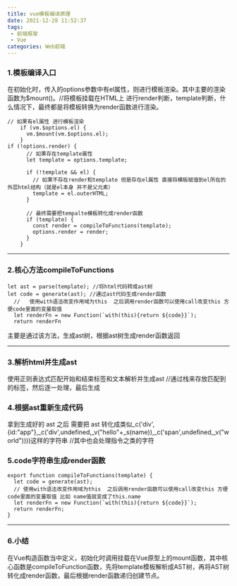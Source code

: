 ```yaml
---
title: vue模板编译原理
date: 2021-12-28 11:52:37
tags:
 - 前端框架
 - Vue
categories: Web前端
---
```

### 1.模板编译入口
在初始化时，传入的options参数中有el属性，则进行模板渲染。其中主要的渲染函数为$mount()。//将模板挂载在HTML上
进行render判断，template判断，什么情况下，最终都是将模板转换为render函数进行渲染。
```
// 如果有el属性 进行模板渲染
    if (vm.$options.el) {
      vm.$mount(vm.$options.el);
    }
if (!options.render) {
      // 如果存在template属性
      let template = options.template;

      if (!template && el) {
        // 如果不存在render和template 但是存在el属性 直接将模板赋值到el所在的外层html结构（就是el本身 并不是父元素）
        template = el.outerHTML;
      }

      // 最终需要把tempalte模板转化成render函数
      if (template) {
        const render = compileToFunctions(template);
        options.render = render;
      }
    }
```
---
### 2.核心方法compileToFunctions
```
let ast = parse(template); //将html代码转成ast树
let code = generate(ast); //通过ast代码生成render函数
  //   使用with语法改变作用域为this  之后调用render函数可以使用call改变this 方便code里面的变量取值
  let renderFn = new Function(`with(this){return ${code}}`);
  return renderFn
```
主要是通过该方法，生成ast树，根据ast树生成render函数返回

---
### 3.解析html并生成ast
使用正则表达式匹配开始和结束标签和文本解析并生成ast //通过栈来存放匹配到的标签，然后逐一处理，最后生成
### 4.根据ast重新生成代码
拿到生成好的 ast 之后 需要把 ast 转化成类似_c('div',{id:"app"},_c('div',undefined,_v("hello"+_s(name)),_c('span',undefined,_v("world"))))这样的字符串 //其中也会处理指令之类的字符
### 5.code字符串生成render函数
```
export function compileToFunctions(template) {
  let code = generate(ast);
  // 使用with语法改变作用域为this  之后调用render函数可以使用call改变this 方便code里面的变量取值 比如 name值就变成了this.name
  let renderFn = new Function(`with(this){return ${code}}`);
  return renderFn;
}
```
---
### 6.小结
在Vue构造函数当中定义，初始化时调用挂载在Vue原型上的mount函数，其中核心函数是compileToFunction函数，先将template模板解析成AST树，再将AST树转化成render函数，最后根据render函数递归创建节点。

